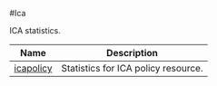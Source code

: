 #Ica

ICA statistics.


<table><thead><tr><th>Name</th><th>Description</th></tr></thead><tbody><tr><td><a href=".././icapolicy/icapolicy/">icapolicy</a></td><td>Statistics for ICA policy resource.</td></tr></tbody></table>
